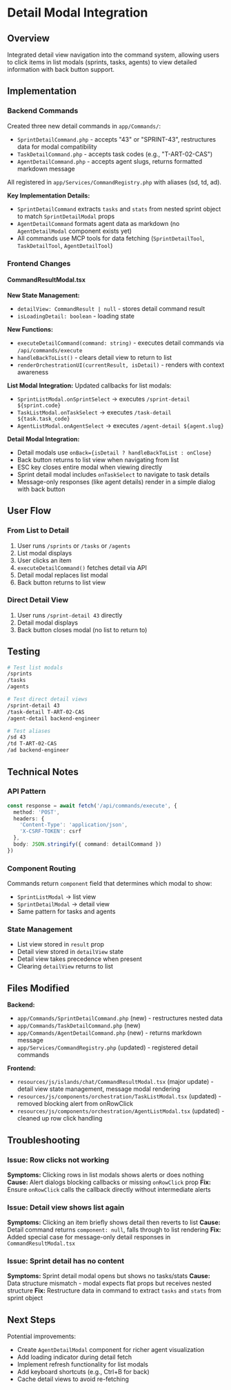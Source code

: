 # Detail Modal Integration

## Overview
Integrated detail view navigation into the command system, allowing users to click items in list modals (sprints, tasks, agents) to view detailed information with back button support.

## Implementation

### Backend Commands
Created three new detail commands in `app/Commands/`:
- `SprintDetailCommand.php` - accepts "43" or "SPRINT-43", restructures data for modal compatibility
- `TaskDetailCommand.php` - accepts task codes (e.g., "T-ART-02-CAS")
- `AgentDetailCommand.php` - accepts agent slugs, returns formatted markdown message

All registered in `app/Services/CommandRegistry.php` with aliases (sd, td, ad).

**Key Implementation Details:**
- `SprintDetailCommand` extracts `tasks` and `stats` from nested sprint object to match `SprintDetailModal` props
- `AgentDetailCommand` formats agent data as markdown (no `AgentDetailModal` component exists yet)
- All commands use MCP tools for data fetching (`SprintDetailTool`, `TaskDetailTool`, `AgentDetailTool`)

### Frontend Changes

#### CommandResultModal.tsx
**New State Management:**
- `detailView: CommandResult | null` - stores detail command result
- `isLoadingDetail: boolean` - loading state

**New Functions:**
- `executeDetailCommand(command: string)` - executes detail commands via `/api/commands/execute`
- `handleBackToList()` - clears detail view to return to list
- `renderOrchestrationUI(currentResult, isDetail)` - renders with context awareness

**List Modal Integration:**
Updated callbacks for list modals:
- `SprintListModal.onSprintSelect` → executes `/sprint-detail ${sprint.code}`
- `TaskListModal.onTaskSelect` → executes `/task-detail ${task.task_code}`
- `AgentListModal.onAgentSelect` → executes `/agent-detail ${agent.slug}`

**Detail Modal Integration:**
- Detail modals use `onBack={isDetail ? handleBackToList : onClose}`
- Back button returns to list view when navigating from list
- ESC key closes entire modal when viewing directly
- Sprint detail modal includes `onTaskSelect` to navigate to task details
- Message-only responses (like agent details) render in a simple dialog with back button

## User Flow

### From List to Detail
1. User runs `/sprints` or `/tasks` or `/agents`
2. List modal displays
3. User clicks an item
4. `executeDetailCommand()` fetches detail via API
5. Detail modal replaces list modal
6. Back button returns to list view

### Direct Detail View
1. User runs `/sprint-detail 43` directly
2. Detail modal displays
3. Back button closes modal (no list to return to)

## Testing

```bash
# Test list modals
/sprints
/tasks  
/agents

# Test direct detail views
/sprint-detail 43
/task-detail T-ART-02-CAS
/agent-detail backend-engineer

# Test aliases
/sd 43
/td T-ART-02-CAS
/ad backend-engineer
```

## Technical Notes

### API Pattern
```typescript
const response = await fetch('/api/commands/execute', {
  method: 'POST',
  headers: {
    'Content-Type': 'application/json',
    'X-CSRF-TOKEN': csrf
  },
  body: JSON.stringify({ command: detailCommand })
})
```

### Component Routing
Commands return `component` field that determines which modal to show:
- `SprintListModal` → list view
- `SprintDetailModal` → detail view
- Same pattern for tasks and agents

### State Management
- List view stored in `result` prop
- Detail view stored in `detailView` state
- Detail view takes precedence when present
- Clearing `detailView` returns to list

## Files Modified

**Backend:**
- `app/Commands/SprintDetailCommand.php` (new) - restructures nested data
- `app/Commands/TaskDetailCommand.php` (new)
- `app/Commands/AgentDetailCommand.php` (new) - returns markdown message
- `app/Services/CommandRegistry.php` (updated) - registered detail commands

**Frontend:**
- `resources/js/islands/chat/CommandResultModal.tsx` (major update) - detail view state management, message modal rendering
- `resources/js/components/orchestration/TaskListModal.tsx` (updated) - removed blocking alert from onRowClick
- `resources/js/components/orchestration/AgentListModal.tsx` (updated) - cleaned up row click handling

## Troubleshooting

### Issue: Row clicks not working
**Symptoms:** Clicking rows in list modals shows alerts or does nothing
**Cause:** Alert dialogs blocking callbacks or missing `onRowClick` prop
**Fix:** Ensure `onRowClick` calls the callback directly without intermediate alerts

### Issue: Detail view shows list again
**Symptoms:** Clicking an item briefly shows detail then reverts to list
**Cause:** Detail command returns `component: null`, falls through to list rendering
**Fix:** Added special case for message-only detail responses in `CommandResultModal.tsx`

### Issue: Sprint detail has no content
**Symptoms:** Sprint detail modal opens but shows no tasks/stats
**Cause:** Data structure mismatch - modal expects flat props but receives nested structure
**Fix:** Restructure data in command to extract `tasks` and `stats` from sprint object

## Next Steps

Potential improvements:
- Create `AgentDetailModal` component for richer agent visualization
- Add loading indicator during detail fetch
- Implement refresh functionality for list modals
- Add keyboard shortcuts (e.g., Ctrl+B for back)
- Cache detail views to avoid re-fetching
